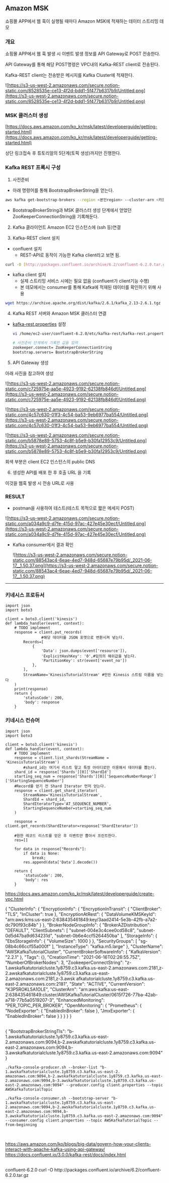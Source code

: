 ## Amazon MSK

쇼핑몰 APP에서 웹 훅이 실행될 때마다 Amazon MSK에 적재하는 데이터 스트리밍 데모

### 개요

쇼핑몰 APP에서 웹 훅 발생 시 이벤트 발생 정보를 API Gateway로 POST 전송한다.

API Gateway를 통해 해당 POST명령은 VPC내의 Kafka-REST client로 전송된다.

Kafka-REST client는 전송받은 메시지를 Kafka Cluster에 적재한다.

![https://s3-us-west-2.amazonaws.com/secure.notion-static.com/8528535e-ce13-4f2d-bdd1-5f477b6317b9/Untitled.png](https://s3-us-west-2.amazonaws.com/secure.notion-static.com/8528535e-ce13-4f2d-bdd1-5f477b6317b9/Untitled.png)

### MSK 클러스터 생성

[https://docs.aws.amazon.com/ko_kr/msk/latest/developerguide/getting-started.html](https://docs.aws.amazon.com/ko_kr/msk/latest/developerguide/getting-started.html)

상단 링크접속 후 튜토리얼의 5단계(토픽 생성)까지만 진행한다.

### Kafka REST 프록시 구성

1. 사전준비
- 아래 명령어를 통해 BootstrapBrokerString을 얻는다.

```bash
aws kafka get-bootstrap-brokers --region <본인region> --cluster-arn <카프카 클러스터 arn>
```

- BootstrapBrokerString과 MSK 클러스터 생성 단계에서 얻었던 ZooKeeperConnectionString을 기록해둔다.

2. Kafka 클라이언트 Amazon EC2 인스턴스에 (ssh 등)연결

3. Kafka-REST client 설치

- confluent 설치
    - REST-API로 동작이 가능한 Kafka client라고 보면 됨.

```bash
curl -O [http://packages.confluent.io/archive/6.2/confluent-6.2.0.tar.gz](http://packages.confluent.io/archive/6.2/confluent-6.2.0.tar.gz)
```

- kafka client 설치
    - 실제 스트리밍 서비스 시에는 필요 없음 (confluent가 client기능 수행)
    - 본 데모에서는 consumer를 통해 Kafka에 적재된 데이터를 확인하기 위해 사용

```bash
wget https://archive.apache.org/dist/kafka/2.6.1/kafka_2.13-2.6.1.tgz
```

4. Kafka REST 서버와 Amazon MSK 클러스터 연결

- [kafka-rest.properties](http://kafka-rest.properties) 설정

    ```bash
    vi /home/ec2-user/confluent-6.2.0/etc/kafka-rest/kafka-rest.properties

    # 사전준비 단계에서 기록한 값들 입력
    zookeeper.connect= ZooKeeperConnectionString
    bootstrap.servers= BootstrapBrokerString
    ```

5. API Gateway 생성

아래 사진을 참고하여 생성

![https://s3-us-west-2.amazonaws.com/secure.notion-static.com/c725975e-aa5e-4923-9192-62138fb846df/Untitled.png](https://s3-us-west-2.amazonaws.com/secure.notion-static.com/c725975e-aa5e-4923-9192-62138fb846df/Untitled.png)

![https://s3-us-west-2.amazonaws.com/secure.notion-static.com/4c57c630-01f3-4c54-ba53-9eb6977ba554/Untitled.png](https://s3-us-west-2.amazonaws.com/secure.notion-static.com/4c57c630-01f3-4c54-ba53-9eb6977ba554/Untitled.png)

![https://s3-us-west-2.amazonaws.com/secure.notion-static.com/b5878e89-5753-4c8f-b5e9-b30fa12953c9/Untitled.png](https://s3-us-west-2.amazonaws.com/secure.notion-static.com/b5878e89-5753-4c8f-b5e9-b30fa12953c9/Untitled.png)

회색 부분은 client EC2 인스턴스의 public DNS

6. 생성한 API를 배포 한 후 호출 URL 을 기록

이것을 웹훅 발생 시 전송 URL로 사용

### RESULT

- postman을 사용하여 테스트(테스트 목적으로 짧은 메세지 POST)

![https://s3-us-west-2.amazonaws.com/secure.notion-static.com/a034a9c9-d7fe-415d-97ac-427e45e30ecf/Untitled.png](https://s3-us-west-2.amazonaws.com/secure.notion-static.com/a034a9c9-d7fe-415d-97ac-427e45e30ecf/Untitled.png)

- Kafka consumer에서 결과 확인

    ![https://s3-us-west-2.amazonaws.com/secure.notion-static.com/88543ac4-6eae-4ed7-948d-65687e79b95d/_2021-06-17__1.50.37.png](https://s3-us-west-2.amazonaws.com/secure.notion-static.com/88543ac4-6eae-4ed7-948d-65687e79b95d/_2021-06-17__1.50.37.png)

---

### 키네시스 프로듀서
```
import json
import boto3

client = boto3.client('kinesis')
def lambda_handler(event, context):
    # TODO implement
    response = client.put_records(
				#해당 데이터를 JSON 포맷으로 변환시켜 넣는다.
        Records=[
            {
                'Data': json.dumps(event['resource']),
                'ExplicitHashKey': '0',#임의의 해쉬값을 넣는다.
                'PartitionKey': str(event['event_no'])
            },
        ],
        StreamName='KinesisTutorialStream' #만든 Kinesis 스트림 이름을 넣는다
    )
    print(response)
    return {
        'statusCode': 200,
        'body': response
    }
```
### 키네시스 컨슈머
```
import json
import boto3

client = boto3.client('kinesis')
def lambda_handler(event, context):
    # TODO implement
    response = client.list_shards(StreamName = 'KinesisTutorialStream')
		#shard_id는 여기서 리스트 말고 특정 아이디로만 이용해서 데이터를 뽑는다.
    shard_id = response['Shards'][0]['ShardId']
    starting_seq_num = response['Shards'][0]['SequenceNumberRange']['StartingSequenceNumber']
    #Record를 얻기 전 Shard Iterator 먼저 얻는다.
    response = client.get_shard_iterator(
        StreamName='KinesisTutorialStream',
        ShardId = shard_id,
        ShardIteratorType='AT_SEQUENCE_NUMBER',
        StartingSequenceNumber=starting_seq_num
    )
    
    response = client.get_records(ShardIterator=response['ShardIterator'])
    
    #원한 레코드 리스트를 얻은 후 이벤트만 뽑아서 프린트한다.
    res=[]
    
    for data in response["Records"]:
        if data is None:
            break;
        res.append(data['Data'].decode())

    return {
        'statusCode': 200,
        'body': res
    }
```





https://docs.aws.amazon.com/ko_kr/msk/latest/developerguide/create-vpc.html
<br/>

{
    "ClusterInfo": {
        "EncryptionInfo": {
            "EncryptionInTransit": {
                "ClientBroker": "TLS", 
                "InCluster": true
            }, 
            "EncryptionAtRest": {
                "DataVolumeKMSKeyId": "arn:aws:kms:us-east-2:638435461849:key/3aad2414-5e3b-42fb-a7a2-dc790f93c84b"
            }
        }, 
        "BrokerNodeGroupInfo": {
            "BrokerAZDistribution": "DEFAULT", 
            "ClientSubnets": [
                "subnet-004e3c4cee0cd58c8", 
                "subnet-0d5d47ba9d634231d", 
                "subnet-0b6e4ccf5264450ba"
            ], 
            "StorageInfo": {
                "EbsStorageInfo": {
                    "VolumeSize": 1000
                }
            }, 
            "SecurityGroups": [
                "sg-08b4c66ccf55a000f"
            ], 
            "InstanceType": "kafka.m5.large"
        }, 
        "ClusterName": "AWSKafkaTutorialCluster", 
        "CurrentBrokerSoftwareInfo": {
            "KafkaVersion": "2.2.1"
        }, 
        "Tags": {}, 
        "CreationTime": "2021-06-16T02:26:55.75Z", 
        "NumberOfBrokerNodes": 3, 
        "ZookeeperConnectString": "z-1.awskafkatutorialcluste.1y8759.c3.kafka.us-east-2.amazonaws.com:2181,z-2.awskafkatutorialcluste.1y8759.c3.kafka.us-east-2.amazonaws.com:2181,z-3.awsk
afkatutorialcluste.1y8759.c3.kafka.us-east-2.amazonaws.com:2181", 
        "State": "ACTIVE", 
        "CurrentVersion": "K3P5ROKL5A1OLE", 
        "ClusterArn": "arn:aws:kafka:us-east-2:638435461849:cluster/AWSKafkaTutorialCluster/0615f726-77ba-42ab-a718-77b5a0519207-3", 
        "EnhancedMonitoring": "PER_TOPIC_PER_BROKER", 
        "OpenMonitoring": {
            "Prometheus": {
                "NodeExporter": {
                    "EnabledInBroker": false
                }, 
                "JmxExporter": {
                    "EnabledInBroker": false
                }
            }
        }
    }
}


<br/>
{
    "BootstrapBrokerStringTls": "b-1.awskafkatutorialcluste.1y8759.c3.kafka.us-east-2.amazonaws.com:9094,b-2.awskafkatutorialcluste.1y8759.c3.kafka.us-east-2.amazonaws.com:9094,b-3.awskafkatutorialcluste.1y8759.c3.kafka.us-east-2.amazonaws.com:9094"
}

<br/>

```
./kafka-console-producer.sh --broker-list "b-1.awskafkatutorialcluste.1y8759.c3.kafka.us-east-2. amazonaws.com:9094,b-2.awskafkatutorialcluste.1y8759.c3.kafka.us-east-2.amazonaws.com:9094,b-3.awskafkatutorialcluste.1y8759.c3.kafka.us-east-2.amazonaws.com:9094" --producer.config client.properties --topic AWSKafkaTutorialTopic

./kafka-console-consumer.sh --bootstrap-server "b-1.awskafkatutorialcluste.1y8759.c3.kafka.us-east-2.amazonaws.com:9094,b-2.awskafkatutorialcluste.1y8759.c3.kafka.us-east-2.amazonaws.com:9094,b-3.awskafkatutorialcluste.1y8759.c3.kafka.us-east-2.amazonaws.com:9094" --consumer.config client.properties --topic AWSKafkaTutorialTopic --from-beginning
```

<br/>

https://aws.amazon.com/ko/blogs/big-data/govern-how-your-clients-interact-with-apache-kafka-using-api-gateway/
<br/>
https://docs.confluent.io/3.0.0/kafka-rest/docs/index.html

<br/>
confluent-6.2.0
curl -O http://packages.confluent.io/archive/6.2/confluent-6.2.0.tar.gz
